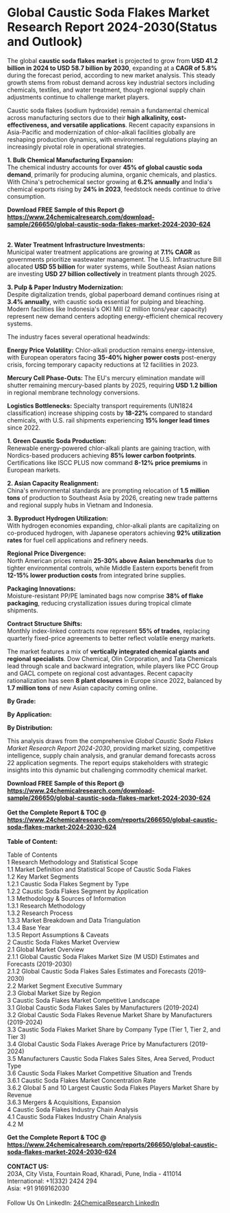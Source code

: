 <h1>Global Caustic Soda Flakes Market Research Report 2024-2030(Status and Outlook)</h1><p>The global <strong>caustic soda flakes market</strong> is projected to grow from <strong>USD 41.2 billion in 2024 to USD 58.7 billion by 2030</strong>, expanding at a <strong>CAGR of 5.8%</strong> during the forecast period, according to new market analysis. This steady growth stems from robust demand across key industrial sectors including chemicals, textiles, and water treatment, though regional supply chain adjustments continue to challenge market players.</p><p>Caustic soda flakes (sodium hydroxide) remain a fundamental chemical across manufacturing sectors due to their <strong>high alkalinity, cost-effectiveness, and versatile applications</strong>. Recent capacity expansions in Asia-Pacific and modernization of chlor-alkali facilities globally are reshaping production dynamics, with environmental regulations playing an increasingly pivotal role in operational strategies.</p><p><strong>1. Bulk Chemical Manufacturing Expansion:</strong><br>
The chemical industry accounts for over <strong>45% of global caustic soda demand</strong>, primarily for producing alumina, organic chemicals, and plastics. With China's petrochemical sector growing at <strong>6.2% annually</strong> and India's chemical exports rising by <strong>24% in 2023</strong>, feedstock needs continue to drive consumption.</p><div><b>Download FREE Sample of this Report @ 
            <a href="https://www.24chemicalresearch.com/download-sample/266650/global-caustic-soda-flakes-market-2024-2030-624">
            https://www.24chemicalresearch.com/download-sample/266650/global-caustic-soda-flakes-market-2024-2030-624</a></b></div><br><p><strong>2. Water Treatment Infrastructure Investments:</strong><br>
Municipal water treatment applications are growing at <strong>7.1% CAGR</strong> as governments prioritize wastewater management. The U.S. Infrastructure Bill allocated <strong>USD 55 billion</strong> for water systems, while Southeast Asian nations are investing <strong>USD 27 billion collectively</strong> in treatment plants through 2025.</p><p><strong>3. Pulp &amp; Paper Industry Modernization:</strong><br>
Despite digitalization trends, global paperboard demand continues rising at <strong>3.4% annually</strong>, with caustic soda essential for pulping and bleaching. Modern facilities like Indonesia's OKI Mill (2 million tons/year capacity) represent new demand centers adopting energy-efficient chemical recovery systems.</p><p>The industry faces several operational headwinds:</p><p><strong>Energy Price Volatility:</strong> Chlor-alkali production remains energy-intensive, with European operators facing <strong>35-40% higher power costs</strong> post-energy crisis, forcing temporary capacity reductions at 12 facilities in 2023.</p><p><strong>Mercury Cell Phase-Outs:</strong> The EU's mercury elimination mandate will shutter remaining mercury-based plants by 2025, requiring <strong>USD 1.2 billion</strong> in regional membrane technology conversions.</p><p><strong>Logistics Bottlenecks:</strong> Specialty transport requirements (UN1824 classification) increase shipping costs by <strong>18-22%</strong> compared to standard chemicals, with U.S. rail shipments experiencing <strong>15% longer lead times</strong> since 2022.</p><p><strong>1. Green Caustic Soda Production:</strong><br>
Renewable energy-powered chlor-alkali plants are gaining traction, with Nordics-based producers achieving <strong>85% lower carbon footprints</strong>. Certifications like ISCC PLUS now command <strong>8-12% price premiums</strong> in European markets.</p><p><strong>2. Asian Capacity Realignment:</strong><br>
China's environmental standards are prompting relocation of <strong>1.5 million tons</strong> of production to Southeast Asia by 2026, creating new trade patterns and regional supply hubs in Vietnam and Indonesia.</p><p><strong>3. Byproduct Hydrogen Utilization:</strong><br>
With hydrogen economies expanding, chlor-alkali plants are capitalizing on co-produced hydrogen, with Japanese operators achieving <strong>92% utilization rates</strong> for fuel cell applications and refinery needs.</p><p><strong>Regional Price Divergence:</strong><br>
	North American prices remain <strong>25-30% above Asian benchmarks</strong> due to tighter environmental controls, while Middle Eastern exports benefit from <strong>12-15% lower production costs</strong> from integrated brine supplies.</p><p><strong>Packaging Innovations:</strong><br>
	Moisture-resistant PP/PE laminated bags now comprise <strong>38% of flake packaging</strong>, reducing crystallization issues during tropical climate shipments.</p><p><strong>Contract Structure Shifts:</strong><br>
	Monthly index-linked contracts now represent <strong>55% of trades</strong>, replacing quarterly fixed-price agreements to better reflect volatile energy markets.</p><p>The market features a mix of <strong>vertically integrated chemical giants and regional specialists</strong>. Dow Chemical, Olin Corporation, and Tata Chemicals lead through scale and backward integration, while players like PCC Group and GACL compete on regional cost advantages. Recent capacity rationalization has seen <strong>8 plant closures</strong> in Europe since 2022, balanced by <strong>1.7 million tons</strong> of new Asian capacity coming online.</p><p><strong>By Grade:</strong></p><p><strong>By Application:</strong></p><p><strong>By Distribution:</strong></p><p>This analysis draws from the comprehensive <em>Global Caustic Soda Flakes Market Research Report 2024-2030</em>, providing market sizing, competitive intelligence, supply chain analysis, and granular demand forecasts across 22 application segments. The report equips stakeholders with strategic insights into this dynamic but challenging commodity chemical market.</p><div><b>Download FREE Sample of this Report @ 
            <a href="https://www.24chemicalresearch.com/download-sample/266650/global-caustic-soda-flakes-market-2024-2030-624">
            https://www.24chemicalresearch.com/download-sample/266650/global-caustic-soda-flakes-market-2024-2030-624</a></b></div><br><div><b>Get the Complete Report & TOC @ 
            <a href="https://www.24chemicalresearch.com/reports/266650/global-caustic-soda-flakes-market-2024-2030-624">
            https://www.24chemicalresearch.com/reports/266650/global-caustic-soda-flakes-market-2024-2030-624</a></b></div><br>
            <b>Table of Content:</b><p>Table of Contents<br />
1 Research Methodology and Statistical Scope<br />
1.1 Market Definition and Statistical Scope of Caustic Soda Flakes<br />
1.2 Key Market Segments<br />
1.2.1 Caustic Soda Flakes Segment by Type<br />
1.2.2 Caustic Soda Flakes Segment by Application<br />
1.3 Methodology & Sources of Information<br />
1.3.1 Research Methodology<br />
1.3.2 Research Process<br />
1.3.3 Market Breakdown and Data Triangulation<br />
1.3.4 Base Year<br />
1.3.5 Report Assumptions & Caveats<br />
2 Caustic Soda Flakes Market Overview<br />
2.1 Global Market Overview<br />
2.1.1 Global Caustic Soda Flakes Market Size (M USD) Estimates and Forecasts (2019-2030)<br />
2.1.2 Global Caustic Soda Flakes Sales Estimates and Forecasts (2019-2030)<br />
2.2 Market Segment Executive Summary<br />
2.3 Global Market Size by Region<br />
3 Caustic Soda Flakes Market Competitive Landscape<br />
3.1 Global Caustic Soda Flakes Sales by Manufacturers (2019-2024)<br />
3.2 Global Caustic Soda Flakes Revenue Market Share by Manufacturers (2019-2024)<br />
3.3 Caustic Soda Flakes Market Share by Company Type (Tier 1, Tier 2, and Tier 3)<br />
3.4 Global Caustic Soda Flakes Average Price by Manufacturers (2019-2024)<br />
3.5 Manufacturers Caustic Soda Flakes Sales Sites, Area Served, Product Type<br />
3.6 Caustic Soda Flakes Market Competitive Situation and Trends<br />
3.6.1 Caustic Soda Flakes Market Concentration Rate<br />
3.6.2 Global 5 and 10 Largest Caustic Soda Flakes Players Market Share by Revenue<br />
3.6.3 Mergers & Acquisitions, Expansion<br />
4 Caustic Soda Flakes Industry Chain Analysis<br />
4.1 Caustic Soda Flakes Industry Chain Analysis<br />
4.2 M</p><div><b>Get the Complete Report & TOC @ 
            <a href="https://www.24chemicalresearch.com/reports/266650/global-caustic-soda-flakes-market-2024-2030-624">
            https://www.24chemicalresearch.com/reports/266650/global-caustic-soda-flakes-market-2024-2030-624</a></b></div><br><b>CONTACT US:</b><br>
            203A, City Vista, Fountain Road, Kharadi, Pune, India - 411014<br>
            International: +1(332) 2424 294<br>
            Asia: +91 9169162030 <br><br>
            Follow Us On LinkedIn: <a href="https://www.linkedin.com/company/24chemicalresearch/">24ChemicalResearch LinkedIn</a>